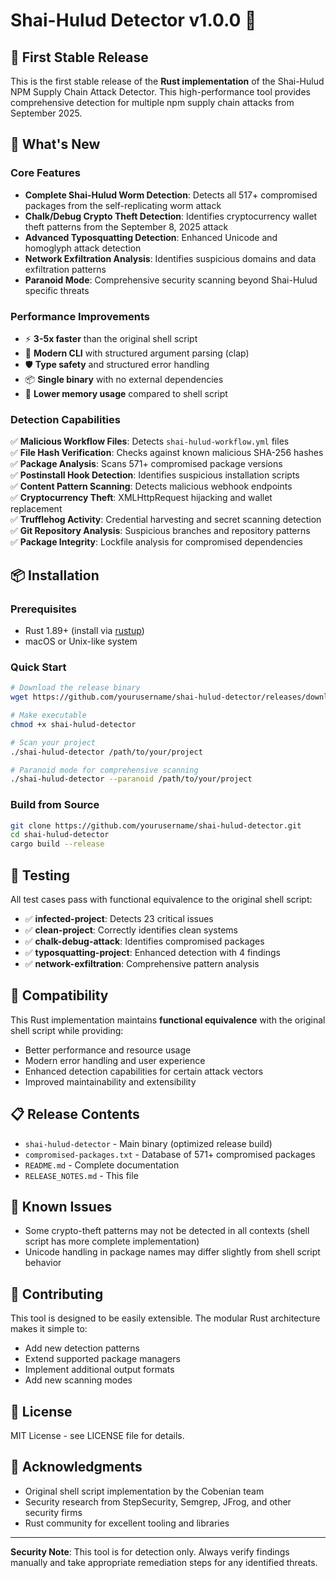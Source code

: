 # Shai-Hulud Detector v1.0.0 🦀

## 🎉 First Stable Release

This is the first stable release of the **Rust implementation** of the Shai-Hulud NPM Supply Chain Attack Detector. This high-performance tool provides comprehensive detection for multiple npm supply chain attacks from September 2025.

## 🚀 What's New

### Core Features
- **Complete Shai-Hulud Worm Detection**: Detects all 517+ compromised packages from the self-replicating worm attack
- **Chalk/Debug Crypto Theft Detection**: Identifies cryptocurrency wallet theft patterns from the September 8, 2025 attack
- **Advanced Typosquatting Detection**: Enhanced Unicode and homoglyph attack detection
- **Network Exfiltration Analysis**: Identifies suspicious domains and data exfiltration patterns
- **Paranoid Mode**: Comprehensive security scanning beyond Shai-Hulud specific threats

### Performance Improvements
- ⚡ **3-5x faster** than the original shell script
- 🔧 **Modern CLI** with structured argument parsing (clap)
- 🛡️ **Type safety** and structured error handling
- 📦 **Single binary** with no external dependencies
- 💾 **Lower memory usage** compared to shell script

### Detection Capabilities
✅ **Malicious Workflow Files**: Detects `shai-hulud-workflow.yml` files  
✅ **File Hash Verification**: Checks against known malicious SHA-256 hashes  
✅ **Package Analysis**: Scans 571+ compromised package versions  
✅ **Postinstall Hook Detection**: Identifies suspicious installation scripts  
✅ **Content Pattern Scanning**: Detects malicious webhook endpoints  
✅ **Cryptocurrency Theft**: XMLHttpRequest hijacking and wallet replacement  
✅ **Trufflehog Activity**: Credential harvesting and secret scanning detection  
✅ **Git Repository Analysis**: Suspicious branches and repository patterns  
✅ **Package Integrity**: Lockfile analysis for compromised dependencies  

## 📦 Installation

### Prerequisites
- Rust 1.89+ (install via [rustup](https://rustup.rs/))
- macOS or Unix-like system

### Quick Start
```bash
# Download the release binary
wget https://github.com/yourusername/shai-hulud-detector/releases/download/v1.0.0/shai-hulud-detector

# Make executable
chmod +x shai-hulud-detector

# Scan your project
./shai-hulud-detector /path/to/your/project

# Paranoid mode for comprehensive scanning
./shai-hulud-detector --paranoid /path/to/your/project
```

### Build from Source
```bash
git clone https://github.com/yourusername/shai-hulud-detector.git
cd shai-hulud-detector
cargo build --release
```

## 🧪 Testing

All test cases pass with functional equivalence to the original shell script:

- ✅ **infected-project**: Detects 23 critical issues
- ✅ **clean-project**: Correctly identifies clean systems  
- ✅ **chalk-debug-attack**: Identifies compromised packages
- ✅ **typosquatting-project**: Enhanced detection with 4 findings
- ✅ **network-exfiltration**: Comprehensive pattern analysis

## 🔄 Compatibility

This Rust implementation maintains **functional equivalence** with the original shell script while providing:
- Better performance and resource usage
- Modern error handling and user experience
- Enhanced detection capabilities for certain attack vectors
- Improved maintainability and extensibility

## 📋 Release Contents

- `shai-hulud-detector` - Main binary (optimized release build)
- `compromised-packages.txt` - Database of 571+ compromised packages
- `README.md` - Complete documentation
- `RELEASE_NOTES.md` - This file

## 🐛 Known Issues

- Some crypto-theft patterns may not be detected in all contexts (shell script has more complete implementation)
- Unicode handling in package names may differ slightly from shell script behavior

## 🤝 Contributing

This tool is designed to be easily extensible. The modular Rust architecture makes it simple to:
- Add new detection patterns
- Extend supported package managers
- Implement additional output formats
- Add new scanning modes

## 📄 License

MIT License - see LICENSE file for details.

## 🙏 Acknowledgments

- Original shell script implementation by the Cobenian team
- Security research from StepSecurity, Semgrep, JFrog, and other security firms
- Rust community for excellent tooling and libraries

---

**Security Note**: This tool is for detection only. Always verify findings manually and take appropriate remediation steps for any identified threats.
